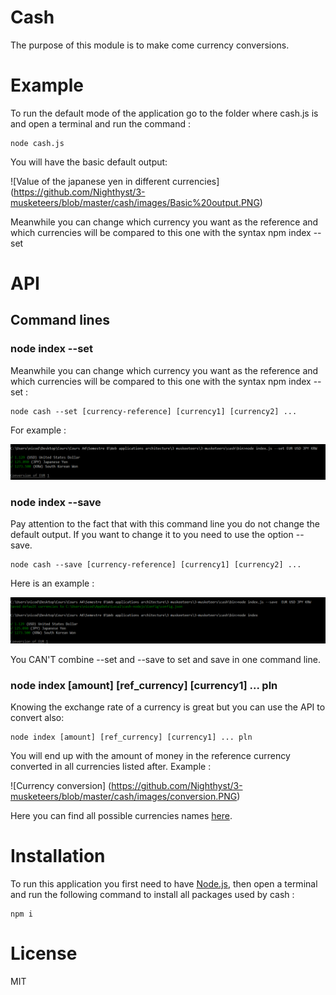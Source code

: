 # Cash

The purpose of this module is to make come currency conversions.

# Example

To run the default mode of the application go to the folder where cash.js is and open a terminal and run the command :

    node cash.js

You will have the basic default output:

![Value of the japanese yen in different currencies] (https://github.com/Nighthyst/3-musketeers/blob/master/cash/images/Basic%20output.PNG)

Meanwhile you can change which currency you want as the reference and which currencies will be compared to this one with the syntax npm index --set

# API

## Command lines

### node index --set

Meanwhile you can change which currency you want as the reference and which currencies will be compared to this one with the syntax npm index --set :

    node cash --set [currency-reference] [currency1] [currency2] ...

For example :

![Using --set](https://github.com/Nighthyst/3-musketeers/blob/master/cash/images/using_--set.PNG)

### node index --save

Pay attention to the fact that with this command line you do not change the default output. If you want to change it to you need to use the option --save.

    node cash --save [currency-reference] [currency1] [currency2] ...

Here is an example :

![The power of --save](https://github.com/Nighthyst/3-musketeers/blob/master/cash/images/--save%20power.PNG)

You CAN'T combine --set and --save to set and save in one command line.

### node index [amount] [ref_currency] [currency1] ... pln

Knowing the exchange rate of a currency is great but you can use the API to convert also:

    node index [amount] [ref_currency] [currency1] ... pln

You will end up with the amount of money in the reference currency converted in all currencies listed after. Example :

![Currency conversion] (https://github.com/Nighthyst/3-musketeers/blob/master/cash/images/conversion.PNG)


Here you can find all possible currencies names [here](https://api.exchangeratesapi.io/latest).

# Installation

To run this application you first need to have [Node.js](https://nodejs.org/en/download/), then open a terminal and run the following command to install all packages used by cash :

    npm i

# License

MIT
